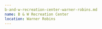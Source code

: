 ```yaml
---
b-and-w-recreation-center-warner-robins.md
name: B & W Recreation Center
location: Warner Robins
---
```

